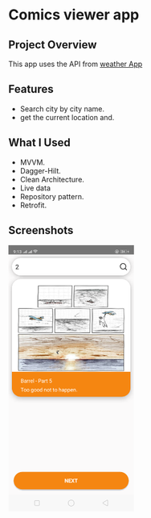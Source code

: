 
# Comics viewer app
## Project Overview

This app uses the API from [weather App](https://openweathermap.org/api)


## Features
- Search city by city name.
- get the current location and.


## What I Used
- MVVM.
- Dagger-Hilt.
- Clean Architecture.
- Live data
- Repository pattern.
- Retrofit.




## Screenshots
<img src="https://github.com/mahmodsallam/shortcut/blob/master/app/1.png" width="250" margins="5px"> 
